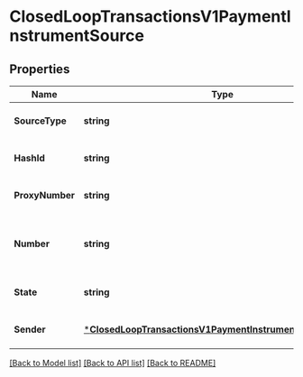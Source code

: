 # ClosedLoopTransactionsV1PaymentInstrumentSource

## Properties
Name | Type | Description | Notes
------------ | ------------- | ------------- | -------------
**SourceType** | **string** | Source Type; wallet or card | [optional] [default to null]
**HashId** | **string** | Wallet or Card Hash ID | [optional] [default to null]
**ProxyNumber** | **string** | Wallet or Card Proxy Number | [optional] [default to null]
**Number** | **string** | Wallet or Card Masked Card Number | [optional] [default to null]
**State** | **string** | Wallet or Card Status | [optional] [default to null]
**Sender** | [***ClosedLoopTransactionsV1PaymentInstrumentSourceSender**](Closed_loop_transactions.v1_payment_instrument_source_sender.md) |  | [optional] [default to null]

[[Back to Model list]](../README.md#documentation-for-models) [[Back to API list]](../README.md#documentation-for-api-endpoints) [[Back to README]](../README.md)

